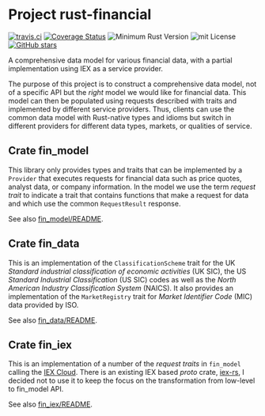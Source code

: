 # Project rust-financial

[![travis.ci](https://travis-ci.org/johnstonskj/rust-financial.svg?branch=master)](https://travis-ci.org/johnstonskj/rust-financial)
[![Coverage Status](https://coveralls.io/repos/github/johnstonskj/rust-financial/badge.svg?branch=master)](https://coveralls.io/github/johnstonskj/rust-financial?branch=master)
![Minimum Rust Version](https://img.shields.io/badge/Min%20Rust-1.34-green.svg)
![mit License](https://img.shields.io/badge/license-mit-118811.svg)
[![GitHub stars](https://img.shields.io/github/stars/johnstonskj/rust-financial.svg)](https://github.com/johnstonskj/rust-financial/stargazers)

A comprehensive data model for various financial data, with a partial 
implementation using IEX as a service provider.

The purpose of this project is to construct a comprehensive data model, not of 
a specific API but the _right_ model we would like for financial data. This 
model can then be populated using requests described with traits and implemented 
by different service providers. Thus, clients can use the common data model with
Rust-native types and idioms but switch in different providers for different
data types, markets, or qualities of service.

## Crate fin_model

This library only provides types and traits that can be implemented by a 
`Provider` that executes requests for financial data such as price quotes,
analyst data, or company information. In the model we use the term _request
trait_ to indicate a trait that contains functions that make a request for
data and which use the common `RequestResult` response. 

See also [fin_model/README](fin_model/README.md).

## Crate fin_data

This is an implementation of the `ClassificationScheme` trait for the UK _Standard 
industrial classification of economic activities_ (UK SIC), the US _Standard 
Industrial Classification_ (US SIC) codes as well as the _North American Industry 
Classification System_ (NAICS). It also provides an implementation of the
`MarketRegistry` trait for _Market Identifier Code_ (MIC) data provided by ISO.

See also [fin_data/README](fin_data/README.md).

## Crate fin_iex

This is an implementation of a number of the _request traits_ in `fin_model`
calling the [IEX Cloud](https://iexcloud.io/). There is an existing IEX based
_proto_ crate, [iex-rs](https://github.com/samwho/iex-rs), I decided not to use it to 
keep the focus on the transformation from low-level to fin_model API.

See also [fin_iex/README](fin_iex/README.md).
